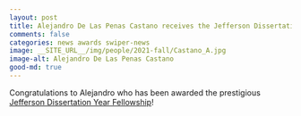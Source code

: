 ```yaml
---
layout: post
title: Alejandro De Las Penas Castano receives the Jefferson Dissertation Year Fellowship
comments: false
categories: news awards swiper-news
image: __SITE_URL__/img/people/2021-fall/Castano_A.jpg
image-alt: Alejandro De Las Penas Castano
good-md: true
---
```


Congratulations to Alejandro
who has been awarded the prestigious [Jefferson Dissertation Year Fellowship](https://www.jeffersonscholars.org/fellowships/jefferson)!
